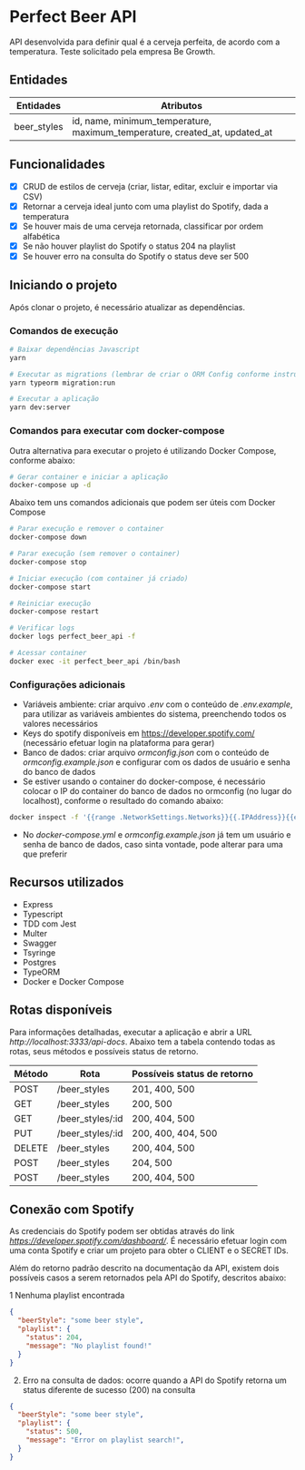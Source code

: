 # Perfect Beer API

API desenvolvida para definir qual é a cerveja perfeita, de acordo com a temperatura.
Teste solicitado pela empresa Be Growth.

## Entidades

| Entidades | Atributos |
| - | - |
| beer_styles | id, name, minimum_temperature, maximum_temperature, created_at, updated_at |


## Funcionalidades

- [x] CRUD de estilos de cerveja (criar, listar, editar, excluir e importar via CSV)
- [x] Retornar a cerveja ideal junto com uma playlist do Spotify, dada a temperatura
- [x] Se houver mais de uma cerveja retornada, classificar por ordem alfabética
- [x] Se não houver playlist do Spotify o status 204 na playlist
- [x] Se houver erro na consulta do Spotify o status deve ser 500

## Iniciando o projeto

Após clonar o projeto, é necessário atualizar as dependências.

### Comandos de execução

```bash
# Baixar dependências Javascript
yarn

# Executar as migrations (lembrar de criar o ORM Config conforme instruções em "Configurações adicionais")
yarn typeorm migration:run

# Executar a aplicação
yarn dev:server
```

### Comandos para executar com docker-compose

Outra alternativa para executar o projeto é utilizando Docker Compose, conforme abaixo:

```bash
# Gerar container e iniciar a aplicação
docker-compose up -d
```

Abaixo tem uns comandos adicionais que podem ser úteis com Docker Compose

```bash
# Parar execução e remover o container
docker-compose down

# Parar execução (sem remover o container)
docker-compose stop

# Iniciar execução (com container já criado)
docker-compose start

# Reiniciar execução
docker-compose restart

# Verificar logs
docker logs perfect_beer_api -f

# Acessar container
docker exec -it perfect_beer_api /bin/bash
```

### Configurações adicionais

- Variáveis ambiente: criar arquivo *.env* com o conteúdo de *.env.example*, para utilizar as variáveis ambientes do sistema, preenchendo todos os valores necessários
- Keys do spotify disponíveis em https://developer.spotify.com/ (necessário efetuar login na plataforma para gerar)
- Banco de dados: criar arquivo *ormconfig.json* com o conteúdo de *ormconfig.example.json* e configurar com os dados de usuário e senha do banco de dados
- Se estiver usando o container do docker-compose, é necessário colocar o IP do container do banco de dados no ormconfig (no lugar do localhost), conforme o resultado do comando abaixo:
```bash
docker inspect -f '{{range .NetworkSettings.Networks}}{{.IPAddress}}{{end}}' perfect_beer_postgres
```
- No *docker-compose.yml* e *ormconfig.example.json* já tem um usuário e senha de banco de dados, caso sinta vontade, pode alterar para uma que preferir

## Recursos utilizados

- Express
- Typescript
- TDD com Jest
- Multer
- Swagger
- Tsyringe
- Postgres
- TypeORM
- Docker e Docker Compose

## Rotas disponíveis

Para informações detalhadas, executar a aplicação e abrir a URL *http://localhost:3333/api-docs*. Abaixo tem a tabela contendo todas as rotas, seus métodos e possíveis status de retorno.

| Método | Rota | Possíveis status de retorno |
| - | - | - |
| POST | /beer_styles | 201, 400, 500 |
| GET | /beer_styles | 200, 500 |
| GET | /beer_styles/:id | 200, 404, 500 |
| PUT | /beer_styles/:id | 200, 400, 404, 500 |
| DELETE | /beer_styles | 200, 404, 500 |
| POST | /beer_styles | 204, 500 |
| POST | /beer_styles | 200, 404, 500 |

## Conexão com Spotify

As credenciais do Spotify podem ser obtidas através do link *https://developer.spotify.com/dashboard/*. É necessário efetuar login com uma conta Spotify e criar um projeto para obter o CLIENT e o SECRET IDs.

Além do retorno padrão descrito na documentação da API, existem dois possíveis casos a serem retornados pela API do Spotify, descritos abaixo:

1 Nenhuma playlist encontrada
```json
{
  "beerStyle": "some beer style",
  "playlist": {
    "status": 204,
    "message": "No playlist found!"
  }
}
```

2. Erro na consulta de dados: ocorre quando a API do Spotify retorna um status diferente de sucesso (200) na consulta
```json
{
  "beerStyle": "some beer style",
  "playlist": {
    "status": 500,
    "message": "Error on playlist search!",
  }
}
```